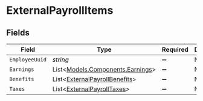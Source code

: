 # ExternalPayrollItems


## Fields

| Field                                                                               | Type                                                                                | Required                                                                            | Description                                                                         |
| ----------------------------------------------------------------------------------- | ----------------------------------------------------------------------------------- | ----------------------------------------------------------------------------------- | ----------------------------------------------------------------------------------- |
| `EmployeeUuid`                                                                      | *string*                                                                            | :heavy_minus_sign:                                                                  | N/A                                                                                 |
| `Earnings`                                                                          | List<[Models.Components.Earnings](../../Models/Components/Earnings.md)>             | :heavy_minus_sign:                                                                  | N/A                                                                                 |
| `Benefits`                                                                          | List<[ExternalPayrollBenefits](../../Models/Components/ExternalPayrollBenefits.md)> | :heavy_minus_sign:                                                                  | N/A                                                                                 |
| `Taxes`                                                                             | List<[ExternalPayrollTaxes](../../Models/Components/ExternalPayrollTaxes.md)>       | :heavy_minus_sign:                                                                  | N/A                                                                                 |